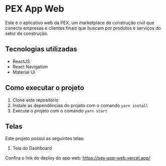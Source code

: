 <h1>PEX App Web</h1>
<p>Este é o aplicativo web da PEX, um marketplace de construção civil que conecta empresas e clientes finais que
  buscam por produtos e serviços do setor de construção.</p>
<h2>Tecnologias utilizadas</h2>
<ul>
  <li>ReactJS</li>
  <li>React Navigation</li>
  <li>Material UI</li>
</ul>
<h2>Como executar o projeto</h2>
<ol>
  <li>Clone este repositório</li>
  <li>Instale as dependências do projeto com o comando <code>yarn install</code></li>
  <li>Execute o projeto com o comando <code>yarn start</code></li>
</ol>
<h2>Telas</h2>
<p>Este projeto possui as seguintes telas:</p>
<ol>
  <li>Tela do Dashboard</li>
</ol>
<p>Confira o link do deploy do app web: <a href="https://pex-app-mxe0rijp9-esaumatias.vercel.app/">https://pex-app-web.vercel.app/</a></p>
